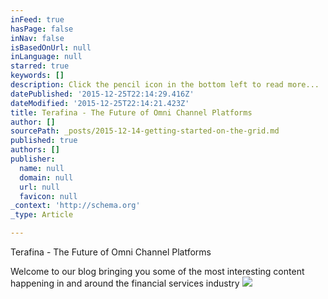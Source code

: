 ```yaml
---
inFeed: true
hasPage: false
inNav: false
isBasedOnUrl: null
inLanguage: null
starred: true
keywords: []
description: Click the pencil icon in the bottom left to read more...
datePublished: '2015-12-25T22:14:29.416Z'
dateModified: '2015-12-25T22:14:21.423Z'
title: Terafina - The Future of Omni Channel Platforms
author: []
sourcePath: _posts/2015-12-14-getting-started-on-the-grid.md
published: true
authors: []
publisher:
  name: null
  domain: null
  url: null
  favicon: null
_context: 'http://schema.org'
_type: Article

---
```

Terafina - The Future of Omni Channel Platforms

Welcome to our blog bringing you some of the most interesting content happening in and around the financial services industry
![](https://the-grid-user-content.s3-us-west-2.amazonaws.com/b4d98e54-a607-4161-b2c1-bbe4fb93421a.png)